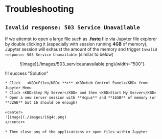 # Troubleshooting

## `Invalid response: 503 Service Unavailable` 

If we attempt to open a large file such as **.fastq** file via Jupyter file explorer by double clicking it (especially with session running **4GB** of memory), Jupyter session will exhaust the amount of the memory and trigger `Invalid response: 503 Service Unavailable` (similar to below)

<center>
![image](./images/503_serviceunavailable.png){width="500"}
</center>

!!! success "Solution"

    * Click   <KBD>File</KBD> **>** <KBD>Hub Control Panel</KBD> from Jupyter Menu
    * Click <KBD>Step My Server</KBD> and then <KBD>Start My Server</KBD>
    * Open a new server session with **4cpus** and **16GB** of memory (or **32GB** but 16 should be enough)

    <center>
    ![image](./images/16g4c.png)
    </center>
    
    * Then close any of the applications or open files within Jupyter